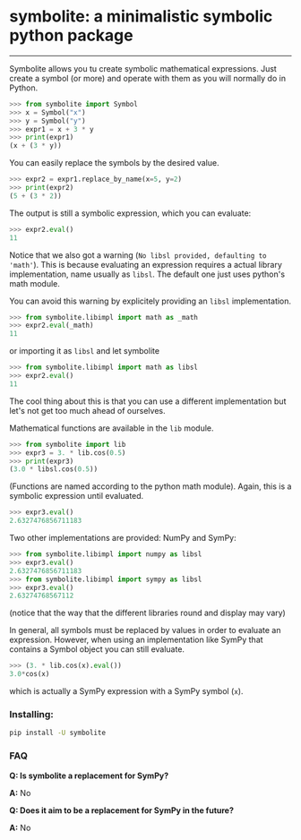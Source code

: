 # symbolite: a minimalistic symbolic python package

______________________________________________________________________

Symbolite allows you tu create symbolic mathematical
expressions. Just create a symbol (or more) and operate with them as you
will normally do in Python.

```python
>>> from symbolite import Symbol
>>> x = Symbol("x")
>>> y = Symbol("y")
>>> expr1 = x + 3 * y
>>> print(expr1)
(x + (3 * y))
```

You can easily replace the symbols by the desired value.

```python
>>> expr2 = expr1.replace_by_name(x=5, y=2)
>>> print(expr2)
(5 + (3 * 2))
```

The output is still a symbolic expression, which you can evaluate:

```python
>>> expr2.eval()
11
```

Notice that we also got a warning (`No libsl provided, defaulting to 'math'`).
This is because evaluating an expression requires a actual library implementation,
name usually as `libsl`. The default one just uses python's math module.

You can avoid this warning by explicitely providing an `libsl` implementation.

```python
>>> from symbolite.libimpl import math as _math
>>> expr2.eval(_math)
11
```

or importing it as `libsl` and let symbolite

```python
>>> from symbolite.libimpl import math as libsl
>>> expr2.eval()
11
```

The cool thing about this is that you can use a different implementation
but let's not get too much ahead of ourselves.

Mathematical functions are available in the `lib` module.

```python
>>> from symbolite import lib
>>> expr3 = 3. * lib.cos(0.5)
>>> print(expr3)
(3.0 * libsl.cos(0.5))
```

(Functions are named according to the python math module).
Again, this is a symbolic expression until evaluated.

```python
>>> expr3.eval()
2.6327476856711183
```

Two other implementations are provided: NumPy and SymPy:

```python
>>> from symbolite.libimpl import numpy as libsl
>>> expr3.eval()
2.6327476856711183
>>> from symbolite.libimpl import sympy as libsl
>>> expr3.eval()
2.63274768567112
```

(notice that the way that the different libraries round and
display may vary)

In general, all symbols must be replaced by values in order
to evaluate an expression. However, when using an implementation
like SymPy that contains a Symbol object you can still evaluate.

```python
>>> (3. * lib.cos(x).eval())
3.0*cos(x)
```

which is actually a SymPy expression with a SymPy symbol (`x`).

### Installing:

```bash
pip install -U symbolite
```

### FAQ

**Q: Is symbolite a replacement for SymPy?**

**A:** No

**Q: Does it aim to be a replacement for SymPy in the future?**

**A:** No
